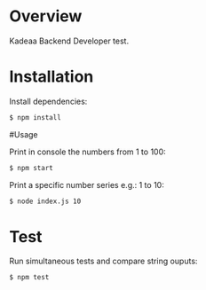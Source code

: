# Overview

Kadeaa Backend Developer test.

# Installation

Install dependencies:

```bash
$ npm install
```

#Usage

Print in console the numbers from 1 to 100:

```bash
$ npm start
```

Print a specific number series e.g.: 1 to 10:

```bash
$ node index.js 10
```

# Test

Run simultaneous tests and compare string ouputs:

```bash
$ npm test
```
